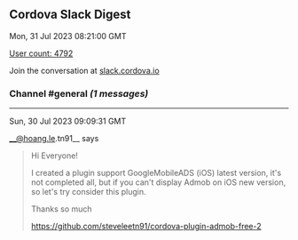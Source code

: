 ## Cordova Slack Digest
Mon, 31 Jul 2023 08:21:00 GMT

[User count: 4792](https://cordova.slack.com/)


Join the conversation at [slack.cordova.io](http://slack.cordova.io/)

### __Channel #general__ _(1 messages)_
---

Sun, 30 Jul 2023 09:09:31 GMT

__@hoang.le.tn91__ says 
> Hi Everyone!
> 
> I created a plugin support GoogleMobileADS (iOS) latest version, it's not completed all, but if you can't display Admob on iOS new version, so let's try consider this plugin.
> 
> 
> Thanks so much
> 
> <https://github.com/steveleetn91/cordova-plugin-admob-free-2>
> 
